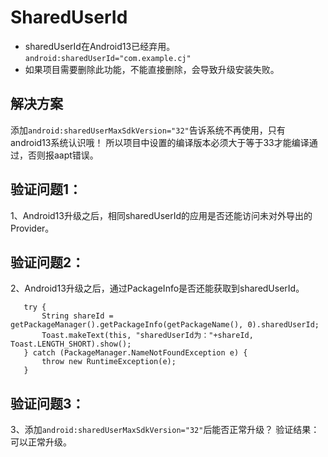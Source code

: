 # SharedUserId
- sharedUserId在Android13已经弃用。
```android:sharedUserId="com.example.cj"```
- 如果项目需要删除此功能，不能直接删除，会导致升级安装失败。

## 解决方案
添加`android:sharedUserMaxSdkVersion="32"`告诉系统不再使用，只有android13系统认识哦！
所以项目中设置的编译版本必须大于等于33才能编译通过，否则报aapt错误。

## 验证问题1：
1、Android13升级之后，相同sharedUserId的应用是否还能访问未对外导出的Provider。

## 验证问题2：
2、Android13升级之后，通过PackageInfo是否还能获取到sharedUserId。
```
   try {
       String shareId = getPackageManager().getPackageInfo(getPackageName(), 0).sharedUserId;
       Toast.makeText(this, "sharedUserId为："+shareId, Toast.LENGTH_SHORT).show();
   } catch (PackageManager.NameNotFoundException e) {
       throw new RuntimeException(e);
   }
```

## 验证问题3：
3、添加`android:sharedUserMaxSdkVersion="32"`后能否正常升级？
验证结果：可以正常升级。


